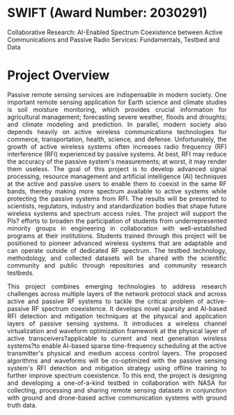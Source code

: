 # SWIFT (Award Number:	2030291)
Collaborative Research: AI-Enabled Spectrum Coexistence between Active Communications and Passive Radio Services: Fundamentals, Testbed and Data

# Project Overview
<p align="justify">
Passive remote sensing services are indispensable in modern society. One important remote sensing application for Earth science and climate studies is soil moisture monitoring, which provides crucial information for agricultural management; forecasting severe weather, floods and droughts; and climate modeling and prediction. In parallel, modern society also depends heavily on active wireless communications technologies for commerce, transportation, health, science, and defense. Unfortunately, the growth of active wireless systems often increases radio frequency (RF) interference (RFI) experienced by passive systems. At best, RFI may reduce the accuracy of the passive system's measurements; at worst, it may render them useless. The goal of this project is to develop advanced signal processing, resource management and artificial intelligence (AI) techniques at the active and passive users to enable them to coexist in the same RF bands, thereby making more spectrum available to active systems while protecting the passive systems from RFI. The results will be presented to scientists, regulators, industry and standardization bodies that shape future wireless systems and spectrum access rules. The project will support the PIs? efforts to broaden the participation of students from underrepresented minority groups in engineering in collaboration with well-established programs at their institutions. Students trained through this project will be positioned to pioneer advanced wireless systems that are adaptable and can operate outside of dedicated RF spectrum. The testbed technology, methodology, and collected datasets will be shared with the scientific community and public through repositories and community research testbeds. 
</p>
<p align="justify">
This project combines emerging technologies to address research challenges across multiple layers of the network protocol stack and across active and passive RF systems to tackle the critical problem of active-passive RF spectrum coexistence. It develops novel sparsity and AI-based RFI detection and mitigation techniques at the physical and application layers of passive sensing systems. It introduces a wireless channel virtualization and waveform optimization framework at the physical layer of active transceivers?applicable to current and next generation wireless systems?to enable AI-based sparse time-frequency scheduling at the active transmitter's physical and medium access control layers. The proposed algorithms and waveforms will be co-optimized with the passive sensing system's RFI detection and mitigation strategy using offline training to further improve spectrum coexistence. To this end, the project is designing and developing a one-of-a-kind testbed in collaboration with NASA for collecting, processing and sharing remote sensing datasets in conjunction with ground and drone-based active communication systems with ground truth data.
</p>
